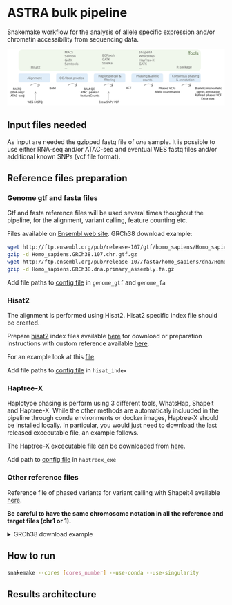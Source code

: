 # ASTRA bulk pipeline

Snakemake workflow for the analysis of allele specific expression and/or chromatin accessibility from sequencing data.

<img src="./pipeline.svg">

## Input files needed

As input are needed the gzipped fastq file of *one* sample.
It is possible to use either RNA-seq and/or ATAC-seq and eventual WES fastq files and/or additional known SNPs (vcf file format).

## Reference files preparation

### Genome gtf and fasta files
Gtf and fasta reference files will be used several times thoughout the pipeline, for the alignment, variant calling, feature counting etc.

Files available on [Ensembl web site](https://www.ensembl.org/Homo_sapiens/Info/Index).
GRCh38 download example:

```bash 
wget http://ftp.ensembl.org/pub/release-107/gtf/homo_sapiens/Homo_sapiens.GRCh38.107.chr.gtf.gz
gzip -d Homo_sapiens.GRCh38.107.chr.gtf.gz
wget http://ftp.ensembl.org/pub/release-107/fasta/homo_sapiens/dna/Homo_sapiens.GRCh38.dna.primary_assembly.fa.gz
gzip -d Homo_sapiens.GRCh38.dna.primary_assembly.fa.gz
```
Add file paths to [config file](config/config.yaml) in `genome_gtf` and `genome_fa`

### Hisat2
The alignment is performed using Hisat2. Hisat2 specific index file should be created.

Prepare [hisat2](https://www.nature.com/articles/s41587-019-0201-4) index files available [here](http://daehwankimlab.github.io/hisat2/download/) for download or preparation instructions with custom reference available [here](http://daehwankimlab.github.io/hisat2/howto/#build-hgfm-index-with-snps-and-transcripts). 

For an example look at this [file](hisat_indexes.sh).

Add file paths to [config file](config/config.yaml) in `hisat_index`

### Haptree-X
Haplotype phasing is perform using 3 different tools, WhatsHap, Shapeit and Haptree-X. While the other methods are automaticaly incluuded in the pipeline through conda environments or docker images, Haptree-X should be installed locally. In particular, you would just need to download the last released excecutable file, an example follows.

The Haptree-X excecutable file can be downloaded from [here](https://github.com/0xTCG/haptreex/releases).

Add path to [config file](config/config.yaml) in `haptreex_exe`

### Other reference files 

Reference file of phased variants for variant calling with Shapeit4 available [here](http://ftp.1000genomes.ebi.ac.uk/vol1/ftp/data_collections/1000G_2504_high_coverage/working).

**Be careful to have the same chromosome notation in all the reference and target files (chr1 or 1).**

<details><summary>GRCh38 download example </summary>
<p> 

```bash 
for i in {1..22} X;do wget http://ftp.1000genomes.ebi.ac.uk/vol1/ftp/data_collections/1000G_2504_high_coverage/working/20220422_3202_phased_SNV_INDEL_SV/1kGP_high_coverage_Illumina.chr$i.filtered.SNV_INDEL_SV_phased_panel.vcf.gz; done

for i in {1..22} X; do wget http://ftp.1000genomes.ebi.ac.uk/vol1/ftp/data_collections/1000G_2504_high_coverage/working/20220422_3202_phased_SNV_INDEL_SV/1kGP_high_coverage_Illumina.chr$i.filtered.SNV_INDEL_SV_phased_panel.vcf.gz.tbi; done
```

</p>
</details>

## How to run

```bash
snakemake --cores [cores_number] --use-conda --use-singularity
```

## Results architecture

